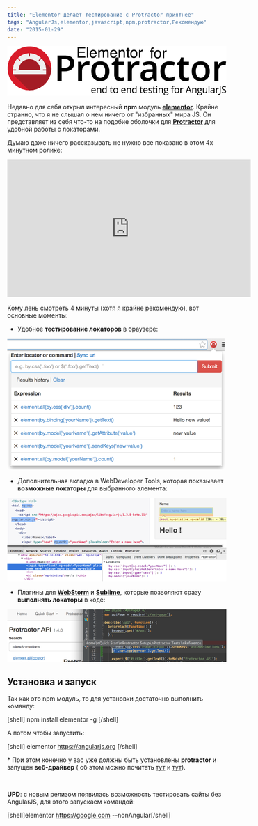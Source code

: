 ```yaml
---
title: "Elementor делает тестирование с Protractor приятнее"
tags: "AngularJs,elementor,javascript,npm,protractor,Рекомендую"
date: "2015-01-29"
---
```


[![elementor-protractor](images/protractor-logo.png)](https://www.npmjs.com/package/elementor "npmjs.com")

Недавно для себя открыл интересный **npm** модуль **[elementor](https://www.npmjs.com/package/elementor "npmjs.com")**. Крайне странно, что я не слышал о нем ничего от "избранных" мира JS. Он представляет из себя что-то на подобие оболочки для **[Protractor](https://github.com/angular/protractor "angular/protractor")** для удобной работы с локаторами.

Думаю даже ничего рассказывать не нужно все показано в этом 4х минутном ролике:

<iframe src="https://www.youtube.com/embed/kC0JYp79tdo" width="560" height="315" frameborder="0" allowfullscreen="allowfullscreen"></iframe>

Кому лень смотреть 4 минуты (хотя я крайне рекомендую), вот основные моменты:

- Удобное **тестирование локаторов** в браузере:

![elementor-chrome-extention](images/popup-screen.png)

- Дополнительная вкладка в WebDeveloper Tools, которая показывает **возможные локаторы** для выбранного элемента:

![elementor-dev-tools](images/dev-tools2.png)

- Плагины для [**WebStorm**](https://github.com/andresdominguez/elementor-idea "github.com") и [**Sublime**](https://github.com/andresdominguez/elementor-sublime "github.com"), которые позволяют сразу **выполнять локаторы** в коде:

![elementor-idea](images/elementor-idea.png)

## Установка и запуск

Так как это npm модуль, то для установки достаточно выполнить команду:

[shell] npm install elementor -g [/shell]

А потом чтобы запустить:

[shell] elementor https://angularjs.org [/shell]

\* При этом конечно у вас уже должны быть установлены **protractor** и запущен **веб-драйвер** ( об этом можно почитать [тут](https://stepansuvorov.com/blog/2014/02/angularjs-protractor/ "Тестируем AngularJS используя Protractor") и [тут](https://stepansuvorov.com/blog/2014/11/protractor/ "Автоматизируем тестирование AngularJS с Protractor")).

 

**UPD**: с новым релизом появилась возможность тестировать сайты без AngularJS, для этого запускаем командой:

[shell]elementor https://google.com --nonAngular[/shell]
